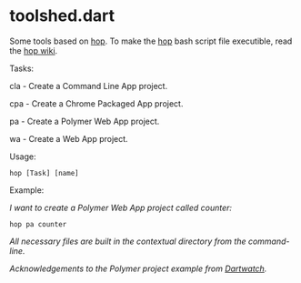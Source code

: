 toolshed.dart
=============

Some tools based on [hop](https://github.com/kevmoo/hop.dart).  To make the [hop](https://github.com/damondouglas/toolshed.dart/blob/master/hop) bash script file executible, read the [hop wiki](https://github.com/kevmoo/hop.dart/wiki/Using-Hop,-Part-3:-Transform-Your-Hop-Task-Application-Into-an-Executable-to-Run-Anywhere).

Tasks:

cla - Create a Command Line App project.

cpa - Create a Chrome Packaged App project.

pa - Create a Polymer Web App project.

wa - Create a Web App project.

Usage:

`hop [Task] [name]`

Example:

_I want to create a Polymer Web App project called counter:_

`hop pa counter`

_All necessary files are built in the contextual directory from the command-line._

_Acknowledgements to the Polymer project example from [Dartwatch](http://blog.dartwatch.com/2013/08/translating-web-ui-x-click-counter-to.html)._
